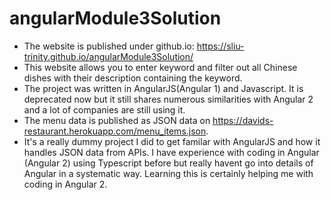 # angularModule3Solution
* The website is published under github.io: https://sliu-trinity.github.io/angularModule3Solution/
* This website allows you to enter keyword and filter out all Chinese dishes with their description containing the keyword. 
* The project was written in AngularJS(Angular 1) and Javascript. It is deprecated now but it still shares numerous similarities with Angular 2 and a lot of companies are still using it.
* The menu data is published as JSON data on https://davids-restaurant.herokuapp.com/menu_items.json. 
* It's a really dummy project I did to get familar with AngularJS and how it handles JSON data from APIs. I have experience with coding in Angular (Angular 2)
using Typescript before but really havent go into details of Angular in a systematic way. Learning this is certainly helping me 
with coding in Angular 2.
